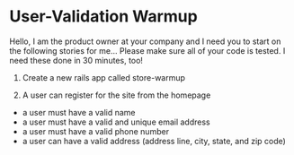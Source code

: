 User-Validation Warmup
===
Hello, I am the product owner at your company and I need you to start on the following stories for me... Please make sure all of your code is tested.
I need these done in 30 minutes, too!

1. Create a new rails app called store-warmup

2. A user can register for the site from the homepage
  - a user must have a valid name
  - a user must have a valid and unique email address
  - a user must have a valid phone number
  - a user can have a valid address (address line, city, state, and zip code)


